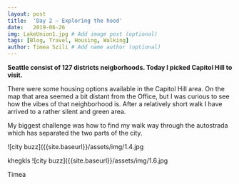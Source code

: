 ```yaml
---
layout: post
title:  'Day 2 – Exploring the hood'
date:   2019-06-26
img: LakeUnion1.jpg # Add image post (optional)
tags: [Blog, Travel, Housing, Walking]
author: Timea Szili # Add name author (optional)
---
```


**Seattle consist of 127 districts neigborhoods. Today I picked Capitol Hill to visit.**

There were some housing options available in the Capitol Hill area. On the map that area seemed a bit distant from the Office, but I was curious to see how the vibes of that neighborhood is. After a relatively short walk I have arrived to a rather silent and green area. 

My biggest challenge was how to find my walk way through the autostrada which has separated the two parts of the city.

![city buzz]({{site.baseurl}}/assets/img/1.4.jpg

khegkls
![city buzz]({{site.baseurl}}/assets/img/1.6.jpg

Timea
